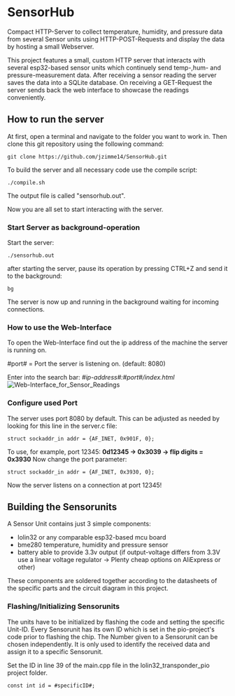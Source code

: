 # SensorHub
Compact HTTP-Server to collect temperature, humidity, and pressure data from several Sensor units using HTTP-POST-Requests and display the data by hosting a small Webserver.

This project features a small, custom HTTP server that interacts with several esp32-based sensor units which continuely send temp-,hum- and pressure-measurement data. After receiving a sensor reading the server saves the data into a SQLite database. On receiving a GET-Request the server sends back the web interface to showcase the readings conveniently.


## How to run the server
At first, open a terminal and navigate to the folder you want to work in. 
Then clone this git repository using the following command: 

```
git clone https://github.com/jzimme14/SensorHub.git
```

To build the server and all necessary code use the compile script:

```
./compile.sh
```
The output file is called "sensorhub.out".

Now you are all set to start interacting with the server.

### Start Server as background-operation
Start the server:

```
./sensorhub.out
```
after starting the server, pause its operation by pressing CTRL+Z and send it to the background: 
```
bg
```

The server is now up and running in the background waiting for incoming connections.

### How to use the Web-Interface
To open the Web-Interface find out the ip address of the machine the server is running on. 

#port# = Port the server is listening on. (default: 8080)

Enter into the search bar:
_#ip-address#:#port#/index.html_
![Web-Interface_for_Sensor_Readings](https://github.com/jzimme14/SensorHub/assets/98842597/1b3d7661-d793-403d-96a0-4098466f9990)

### Configure used Port
The server uses port 8080 by default. This can be adjusted as needed by looking for this line in the server.c file:

```
struct sockaddr_in addr = {AF_INET, 0x901F, 0};
```

To use, for example, port 12345:
__0d12345 -> 0x3039 -> flip digits = 0x3930__
Now change the port parameter: 

```
struct sockaddr_in addr = {AF_INET, 0x3930, 0};
```

Now the server listens on a connection at port 12345!

## Building the Sensorunits
A Sensor Unit contains just 3 simple components:

+ lolin32 or any comparable esp32-based mcu board
+ bme280 temperature, humidity and pressure sensor
+ battery able to provide 3.3v output (if output-voltage differs from 3.3V use a linear voltage regulator -> Plenty cheap options on AliExpress or other)

These components are soldered together according to the datasheets of the specific parts and the circuit diagram in this project. 

### Flashing/Initializing Sensorunits
The units have to be initialized by flashing the code and setting the specific Unit-ID. Every Sensorunit has its own ID which is set in the pio-project's code prior to flashing the chip. The Number given to a Sensorunit can be chosen independently. It is only used to identify the received data and assign it to a specific Sensorunit. 

Set the ID in line 39 of the main.cpp file in the lolin32_transponder_pio project folder. 
```
const int id = #specificID#;
```
